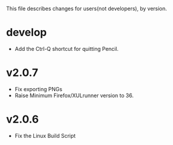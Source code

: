 This file describes changes for users(not developers), by version.

# develop

* Add the Ctrl-Q shortcut for quitting Pencil.


# v2.0.7

* Fix exporting PNGs
* Raise Minimum Firefox/XULrunner version to 36.


# v2.0.6

* Fix the Linux Build Script
